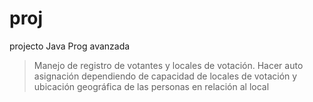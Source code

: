 # proj
projecto Java Prog avanzada

>Manejo  de  registro de votantes  y
locales  de  votación.  Hacer  auto  asignación  dependiendo  de  capacidad de locales de votación
y ubicación geográfica de las personas en relación al local
